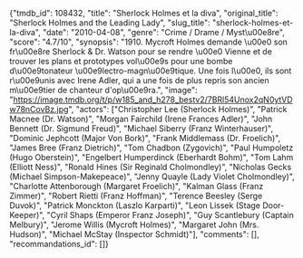{"tmdb_id": 108432, "title": "Sherlock Holmes et la diva", "original_title": "Sherlock Holmes and the Leading Lady", "slug_title": "sherlock-holmes-et-la-diva", "date": "2010-04-08", "genre": "Crime / Drame / Myst\u00e8re", "score": "4.7/10", "synopsis": "1910. Mycroft Holmes demande \u00e0 son fr\u00e8re Sherlock &amp; Dr. Watson pour se rendre \u00e0 Vienne et de trouver les plans et prototypes vol\u00e9s pour une bombe d\u00e9tonateur \u00e9lectro-magn\u00e9tique. Une fois l\u00e0, ils sont r\u00e9unis avec Irene Adler, qui a une fois de plus repris son ancien m\u00e9tier de chanteur d'op\u00e9ra.", "image": "https://image.tmdb.org/t/p/w185_and_h278_bestv2/7BRl54Unox2qN0ytVDw78nCovBz.jpg", "actors": ["Christopher Lee (Sherlock Holmes)", "Patrick Macnee (Dr. Watson)", "Morgan Fairchild (Irene Frances Adler)", "John Bennett (Dr. Sigmund Freud)", "Michael Siberry (Franz Winterhauser)", "Dominic Jephcott (Major Von Bork)", "Frank Middlemass (Dr. Froelich)", "James Bree (Franz Dietrich)", "Tom Chadbon (Zygovich)", "Paul Humpoletz (Hugo Oberstein)", "Engelbert Humperdinck (Eberhardt Bohm)", "Tom Lahm (Elliott Ness)", "Ronald Hines (Sir Reginald Cholmondley)", "Nicholas Gecks (Michael Simpson-Makepeace)", "Jenny Quayle (Lady Violet Cholmondley)", "Charlotte Attenborough (Margaret Froelich)", "Kalman Glass (Franz Zimmer)", "Robert Rietti (Franz Hoffman)", "Terence Beesley (Serge Duvok)", "Patrick Monckton (Laszlo Karparti)", "Leon Lissek (Stage Door-Keeper)", "Cyril Shaps (Emperor Franz Joseph)", "Guy Scantlebury (Captain Melbury)", "Jerome Willis (Mycroft Holmes)", "Margaret John (Mrs. Hudson)", "Michael McStay (Inspector Schmidt)"], "comments": [], "recommandations_id": []}